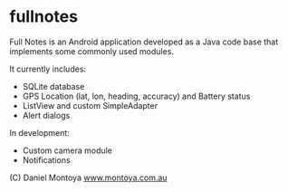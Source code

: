 # fullnotes

Full Notes is an Android application developed as a Java code base that implements some commonly used modules.

It currently includes:

- SQLite database
- GPS Location (lat, lon, heading, accuracy) and Battery status
- ListView and custom SimpleAdapter
- Alert dialogs

In development:

- Custom camera module
- Notifications

(C) Daniel Montoya
www.montoya.com.au
